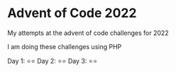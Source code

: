 # Advent of Code 2022

My attempts at the advent of code challenges for 2022

I am doing these challenges using PHP

Day 1: :star::star:
Day 2: :star::star:
Day 3: :star::star:
